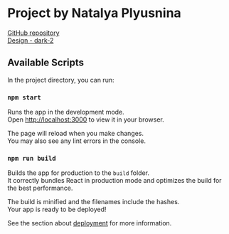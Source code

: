# Project by Natalya Plyusnina

[GitHub repository](https://github.com/TashaSlon/movies-explorer-frontend) \
[Design - dark-2](https://www.figma.com/file/6FMWkB94wE7KTkcCgUXtnC/light-1?type=design&node-id=1-7266&mode=dev)

## Available Scripts

In the project directory, you can run:

### `npm start`

Runs the app in the development mode.\
Open [http://localhost:3000](http://localhost:3000) to view it in your browser.

The page will reload when you make changes.\
You may also see any lint errors in the console.

### `npm run build`

Builds the app for production to the `build` folder.\
It correctly bundles React in production mode and optimizes the build for the best performance.

The build is minified and the filenames include the hashes.\
Your app is ready to be deployed!

See the section about [deployment](https://facebook.github.io/create-react-app/docs/deployment) for more information.


